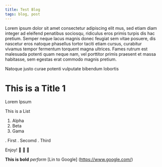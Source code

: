 ```yaml
---
title: Test Blog
tags: blog, post
---
```


Lorem ipsum dolor sit amet consectetur adipiscing elit mus, sed etiam diam integer ad eleifend penatibus sociosqu, ridiculus eros primis turpis dis hac pretium. Semper neque lacus magnis donec feugiat sem vitae posuere, dis nascetur eros natoque phasellus tortor taciti etiam cursus, curabitur vivamus tempor fermentum torquent magna ultrices. Fames rutrum est malesuada potenti quam neque nam, vel porttitor primis praesent et massa habitasse, sem egestas erat commodo magnis pretium.

Natoque justo curae potenti vulputate bibendum lobortis

# This is a Title 1

Lorem Ipsum

This is a List 
1. Alpha
2. Beta
3. Gama

. First
. Secomd
. Third

Enjoy! :ghost: :ghost: :ghost:

**This is bold**  *perform* [Lin to Google] (https://www.google.com/)
